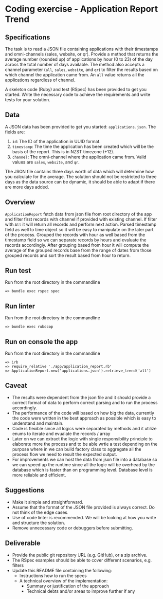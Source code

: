 # Coding exercise - Application Report Trend

## Specifications

The task is to read a JSON file containing applications with their timestamps and omni-channels (sales, website, or qr). Provide a method that returns the average number (rounded up) of applications by hour (0 to 23) of the day across the total number of days available. The method also accepts a channel parameter (`all`, `sales`, `website`, and `qr`) to filter the results based on which channel the application came from. An `all` value returns all the applications regardless of channel.

A skeleton code (Ruby) and test (RSpec) has been provided to get you started. Write the necessary code to achieve the requirements and write tests for your solution.

## Data

A JSON data has been provided to get you started: `applications.json`. The fields are:

1. `id`: The ID of the application in UUID format.
2. `timestamp`: The time the application has been created which will be the basis of the report. This is in NZST timezone (+12).
3. `channel`: The omni-channel where the application came from. Valid values are `sales`, `website`, and `qr`.

The JSON file contains three days worth of data which will determine how you calculate for the average. The solution should not be restricted to three days as the data source can be dynamic, it should be able to adapt if there are more days added.

## Overview

`ApplicationReport` fetch data from json file from root directory of the app and filter first records with channel if provided with existing channel.
If filter with `All` it will return all records and perform next action. Parsed timestamp field as well to time object so it will be easy to manipulate on the later part of the process. Grouped the records with hour as well based from the timestamp field so we can separate records by hours and evaluate the records accordingly. After grouping based from hour it will compute the average of the grouped records base from the range of dates from those grouped records and sort the result based from hour to return.


## Run test

Run from the root directory in the commandline

```
=> bundle exec rspec spec
```

## Run linter

Run from the root directory in the commandline

```
=> bundle exec rubocop
```


## Run on console the app

Run from the root directory in the commandline

```
=> irb
=> require_relative './app/application_report.rb'
=> ApplicationReport.new('applications.json').retrieve_trend('all')
```

## Caveat

- The results were dependent from the json file and it should provide a correct format of data to perform correct parsing and to run the process accordingly.
- The performance of the code will based on how big the data, currently the code were written in the best approach as possible which is easy to understand and maintain.
- Code is flexible since all logics were separated by methods and it utilize enums to iterate and evualate the records / array
- Later on we can extract the logic with single responsibility principle to elaborate more the process and to be able wrtie a test depending on the purpose where in we can build factory class to aggregate all the process flow we need to result the expected output.
- For improvements we can host the data from json file into a database so we can speed up the runtime since all the logic will be overhead by the database which is faster than on programming level. Database level is more reliable and efficient.

## Suggestions

- Make it simple and straightforward.
- Assume that the format of the JSON file provided is always correct. Do not think of the edge cases.
- Use of code linter is recommended. We will be looking at how you write and structure the solution.
- Remove unnecessary code or debuggers before submitting.

## Deliverable

- Provide the public git repository URL (e.g. GitHub), or a zip archive.
- The RSpec examples should be able to cover different scenarios, e.g. filters
- Update this README file containing the following:
  - Instructions how to run the specs
  - A technical overview of the implementation:
    - Summary or justification of the approach
    - Technical debts and/or areas to improve further if any
